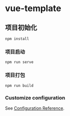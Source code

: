 # vue-template

## 项目初始化
```
npm install
```

### 项目启动
```
npm run serve
```

### 项目打包
```
npm run build
```



### Customize configuration
See [Configuration Reference](https://cli.vuejs.org/config/).
